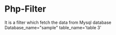 # Php-Filter
It is a filter which fetch the data from Mysql database 
Database_name="sample"
table_name='table 3'
